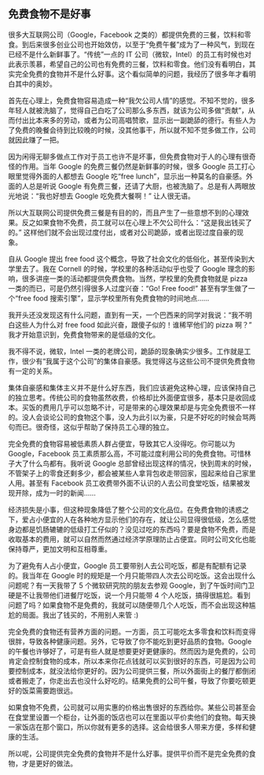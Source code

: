 <div class="inner">
<h2>免费食物不是好事</h2>
<p>很多大互联网公司（Google，Facebook 之类的）都提供免费的三餐，饮料和零食。到后来很多创业公司也开始效仿，以至于“免费午餐”成为了一种风气，到现在已经不是什么新鲜事了。“传统”一点的 IT 公司（微软，Intel）的员工有时候也对此表示羡慕，希望自己的公司也有免费的三餐，饮料和零食。他们没有看明白，其实完全免费的食物并不是什么好事。这个看似简单的问题，我经历了很多年才看明白其中的奥妙。</p>
<p>首先在心理上，免费食物容易造成一种“我欠公司人情”的感觉。不知不觉的，很多年轻人就被洗脑了，觉得自己白吃了公司那么多东西，就该为公司多做“贡献”，从而付出比本来多的劳动，或者为公司高唱赞歌，显示出一副跪舔的德行。有些人为了免费的晚餐会待到比较晚的时候，没其他事干，所以就不知不觉多做工作，公司就因此赚了一把。</p>
<p>因为闲得无聊多做点工作对于员工也许不是坏事，但免费食物对于人的心理有很奇怪的作用。当年 Google 的免费三餐仍然是新鲜事的时候，很多 Google 员工打心眼里觉得外面的人都想去 Google 吃“free lunch”，显示出一种莫名的自豪感。外面的人总是听说 Google 有免费三餐，还请了大厨，也被洗脑了。总是有人两眼放光地说：“我也好想去 Google 吃免费大餐啊！” 让人很无语。</p>
<p>所以大互联网公司提供免费三餐是有目的的，而且产生了一些意想不到的心理效果。反之如果食物不免费，员工就可以在心理上不欠公司什么：“这是我出钱买了的。” 这样他们就不会出现过度付出，或者对公司跪舔，或者出现过度自豪的现象。</p>
<p>自从 Google 提出 free food 这个概念，导致了社会文化的低俗化，甚至传染到大学里去了。我在 Cornell 的时候，学校里的各种活动似乎也受了 Google 理念的影响，很多讲座一类的活动都提供免费食物。当然，学校里的免费食物就是 pizza 一类的而已，可是仍然引得很多人过度兴奋：“Go! Free food!” 甚至有学生做了一个“free food 搜索引擎”，显示学校里所有免费食物的时间地点……</p>
<p>我开头还没发现这有什么问题，直到有一天，一个巴西来的同学对我说：“我不明白这些人为什么对 free food 如此兴奋，跟傻子似的！谁稀罕他们的 pizza 啊？” 我才开始意识到，免费食物带来的是低级的文化。</p>
<p>我不得不说，微软，Intel 一类的老牌公司，跪舔的现象确实少很多。工作就是工作，很少有“我属于这个公司”的集体自豪感。我觉得这与这些公司不提供免费食物有一定的关系。</p>
<p>集体自豪感和集体主义并不是什么好东西，我们应该避免这种心理，应该保持自己的独立思考。传统公司的食物虽然收费，价格却比外面便宜很多，基本只是收回成本。买饭的费用几乎可以忽略不计，可是带来的心理效果却是与完全免费很不一样的。没人会谈论公司的食物这个事，没人为此引以为豪，只是不好吃的时候会骂两句而已。很奇怪，这似乎帮助了保持员工心理的独立。</p>
<p>完全免费的食物容易被低素质人群占便宜，导致其它人没得吃。你可能以为 Google，Facebook 员工素质那么高，不可能过度利用公司的免费食物。可惜林子大了什么鸟都有。我听说 Google 总部曾经出现这样的情况，快到周末的时候，不管架子上的零食还剩多少，都会被某些人拿背包收走带回家，囤起来给自己家里人用。甚至有 Facebook 员工收费带外面不认识的人去公司食堂吃饭，结果被发现开除，成为一时的新闻……</p>
<p>经济损失是小事，但这种现象降低了整个公司的文化品位。在免费食物的诱惑之下，爱占小便宜的人在各种地方显示他们的存在，就让公司显得很低级，怎么感觉身边都是饥肠辘辘的低级打工仔似的？没见过吃的东西吗？要是食物不免费，而是收取基本的费用，就可以自然而然通过经济学原理防止占便宜。同时公司文化也能保持尊严，更加文明和互相尊重。</p>
<p>为了避免有人占小便宜，Google 员工要带别人去公司吃饭，都是有配额有记录的。我当年在 Google 时的规矩是一个月只能带四人次去公司吃饭。这会出现什么问题呢？有一天我带了 5 个微软研究院的朋友去参观 Google，到了午饭时间门卫硬是不让我带他们进餐厅吃饭，说一个月只能带 4 个人吃饭，搞得很尴尬。看到问题了吗？如果食物不是免费的，我就可以随便带几个人吃饭，而不会出现这种尴尬的局面。我出了钱买的，不用别人来管 :)</p>
<p>完全免费的食物还有营养方面的问题。一方面，员工可能吃太多零食和饮料而变得很胖，导致各种健康问题。另外，它导致了你不能吃到更好品质的食物。Google 的午餐也许够好了，可是有些人就是想要更好更健康的。然而因为是免费的，公司肯定会控制食物的成本，所以本来你花点钱就可以买到很好的东西，可是因为公司要控制成本，就没法给你更好的。因为公司提供三餐，所以外面街上的餐厅都倒闭或者搬走了，你走出去也没什么好吃的。结果免费的公司午餐，导致了你要吃顿更好的饭菜需要跑很远。</p>
<p>如果食物不免费，公司就可以用实惠的价格出售很好的东西给你。某些公司甚至会在食堂里设置一个柜台，让外面的饭店也可以在里面以平价卖他们的食物。每天换一家饭店在那个窗口，所以你就有更多的选择。这会给很多人带来方便，多样和健康的生活。</p>
<p>所以呢，公司提供完全免费的食物并不是什么好事。提供平价而不是完全免费的食物，才是更好的做法。</p>
</div>
    